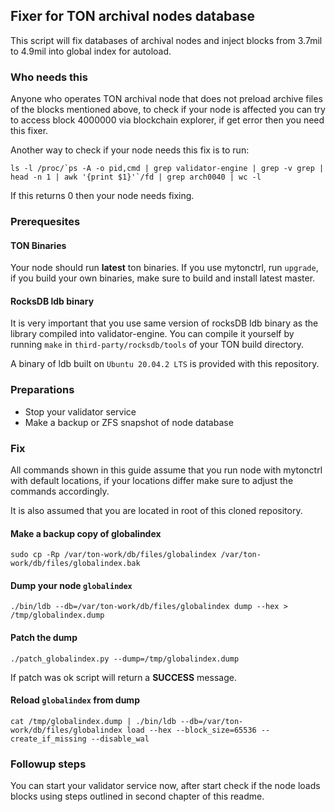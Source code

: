 ## Fixer for TON archival nodes database
This script will fix databases of archival nodes and inject blocks from 3.7mil to 4.9mil into global index for autoload.

### Who needs this
Anyone who operates TON archival node that does not preload archive files of the blocks mentioned above, to check if your node is affected you can try to access block 4000000 via blockchain explorer, if get error then you need this fixer.

Another way to check if your node needs this fix is to run:

```ls -l /proc/`ps -A -o pid,cmd | grep validator-engine | grep -v grep | head -n 1 | awk '{print $1}'`/fd | grep arch0040 | wc -l```

If this returns 0 then your node needs fixing.

### Prerequesites
#### TON Binaries
Your node should run **latest** ton binaries. If you use mytonctrl, run `upgrade`, if you build your own binaries, make sure to build and install latest master.

#### RocksDB ldb binary
It is very important that you use same version of rocksDB ldb binary as the library compiled into validator-engine. You can compile it yourself by running `make` in `third-party/rocksdb/tools` of your TON build directory.

A binary of ldb built on `Ubuntu 20.04.2 LTS` is provided with this repository.

### Preparations
* Stop your validator service
* Make a backup or ZFS snapshot of node database

### Fix
All commands shown in this guide assume that you run node with mytonctrl with default locations, if your locations differ make sure to adjust the commands accordingly.

It is also assumed that you are located in root of this cloned repository.

#### Make a backup copy of globalindex
```sudo cp -Rp /var/ton-work/db/files/globalindex /var/ton-work/db/files/globalindex.bak```

#### Dump your node `globalindex`
```./bin/ldb --db=/var/ton-work/db/files/globalindex dump --hex > /tmp/globalindex.dump```

#### Patch the dump
```./patch_globalindex.py --dump=/tmp/globalindex.dump```

If patch was ok script will return a **SUCCESS** message.

#### Reload `globalindex` from dump
```cat /tmp/globalindex.dump | ./bin/ldb --db=/var/ton-work/db/files/globalindex load --hex --block_size=65536 --create_if_missing --disable_wal```

### Followup steps
You can start your validator service now, after start check if the node loads blocks using steps outlined in second chapter of this readme.